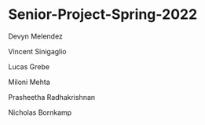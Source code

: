 # Senior-Project-Spring-2022
Devyn Melendez

Vincent Sinigaglio

Lucas Grebe

Miloni Mehta

Prasheetha Radhakrishnan

Nicholas Bornkamp
